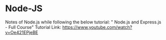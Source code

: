 # Node-JS
Notes of Node.js while following the below tutorial:
"
Node.js and Express.js - Full Course" 
Tutorial Link: https://www.youtube.com/watch?v=Oe421EPjeBE


